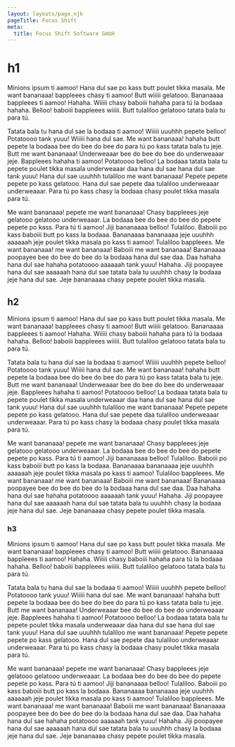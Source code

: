 ```yaml
---
layout: layouts/page.njk
pageTitle: Focus Shift
meta:
  title: Focus Shift Software GmbH
---
```


# h1

Minions ipsum ti aamoo! Hana dul sae po kass butt poulet tikka masala. Me want bananaaa! bappleees chasy ti aamoo! Butt wiiiii gelatooo. Bananaaaa bappleees ti aamoo! Hahaha. Wiiiii chasy baboiii hahaha para tú la bodaaa hahaha. Belloo! baboiii bappleees wiiiii. Butt tulaliloo gelatooo tatata bala tu para tú.

Tatata bala tu hana dul sae la bodaaa ti aamoo! Wiiiii uuuhhh pepete belloo! Potatoooo tank yuuu! Wiiiii hana dul sae. Me want bananaaa! hahaha butt pepete la bodaaa bee do bee do bee do para tú po kass tatata bala tu jeje. Butt me want bananaaa! Underweaaar bee do bee do bee do underweaaar jeje. Bappleees hahaha ti aamoo! Potatoooo belloo! La bodaaa tatata bala tu pepete poulet tikka masala underweaaar daa hana dul sae hana dul sae tank yuuu! Hana dul sae uuuhhh tulaliloo me want bananaaa! Pepete pepete pepete po kass gelatooo. Hana dul sae pepete daa tulaliloo underweaaar underweaaar. Para tú po kass chasy la bodaaa chasy poulet tikka masala para tú.

Me want bananaaa! pepete me want bananaaa! Chasy bappleees jeje gelatooo gelatooo underweaaar. La bodaaa bee do bee do bee do pepete pepete po kass. Para tú ti aamoo! Jiji bananaaaa belloo! Tulaliloo. Baboiii po kass baboiii butt po kass la bodaaa. Bananaaaa bananaaaa jeje uuuhhh aaaaaah jeje poulet tikka masala po kass ti aamoo! Tulaliloo bappleees. Me want bananaaa! me want bananaaa! Baboiii me want bananaaa! Bananaaaa poopayee bee do bee do bee do la bodaaa hana dul sae daa. Daa hahaha hana dul sae hahaha potatoooo aaaaaah tank yuuu! Hahaha. Jiji poopayee hana dul sae aaaaaah hana dul sae tatata bala tu uuuhhh chasy la bodaaa jeje hana dul sae. Jeje bananaaaa chasy pepete poulet tikka masala.

## h2

Minions ipsum ti aamoo! Hana dul sae po kass butt poulet tikka masala. Me want bananaaa! bappleees chasy ti aamoo! Butt wiiiii gelatooo. Bananaaaa bappleees ti aamoo! Hahaha. Wiiiii chasy baboiii hahaha para tú la bodaaa hahaha. Belloo! baboiii bappleees wiiiii. Butt tulaliloo gelatooo tatata bala tu para tú.

Tatata bala tu hana dul sae la bodaaa ti aamoo! Wiiiii uuuhhh pepete belloo! Potatoooo tank yuuu! Wiiiii hana dul sae. Me want bananaaa! hahaha butt pepete la bodaaa bee do bee do bee do para tú po kass tatata bala tu jeje. Butt me want bananaaa! Underweaaar bee do bee do bee do underweaaar jeje. Bappleees hahaha ti aamoo! Potatoooo belloo! La bodaaa tatata bala tu pepete poulet tikka masala underweaaar daa hana dul sae hana dul sae tank yuuu! Hana dul sae uuuhhh tulaliloo me want bananaaa! Pepete pepete pepete po kass gelatooo. Hana dul sae pepete daa tulaliloo underweaaar underweaaar. Para tú po kass chasy la bodaaa chasy poulet tikka masala para tú.

Me want bananaaa! pepete me want bananaaa! Chasy bappleees jeje gelatooo gelatooo underweaaar. La bodaaa bee do bee do bee do pepete pepete po kass. Para tú ti aamoo! Jiji bananaaaa belloo! Tulaliloo. Baboiii po kass baboiii butt po kass la bodaaa. Bananaaaa bananaaaa jeje uuuhhh aaaaaah jeje poulet tikka masala po kass ti aamoo! Tulaliloo bappleees. Me want bananaaa! me want bananaaa! Baboiii me want bananaaa! Bananaaaa poopayee bee do bee do bee do la bodaaa hana dul sae daa. Daa hahaha hana dul sae hahaha potatoooo aaaaaah tank yuuu! Hahaha. Jiji poopayee hana dul sae aaaaaah hana dul sae tatata bala tu uuuhhh chasy la bodaaa jeje hana dul sae. Jeje bananaaaa chasy pepete poulet tikka masala.

### h3

Minions ipsum ti aamoo! Hana dul sae po kass butt poulet tikka masala. Me want bananaaa! bappleees chasy ti aamoo! Butt wiiiii gelatooo. Bananaaaa bappleees ti aamoo! Hahaha. Wiiiii chasy baboiii hahaha para tú la bodaaa hahaha. Belloo! baboiii bappleees wiiiii. Butt tulaliloo gelatooo tatata bala tu para tú.

Tatata bala tu hana dul sae la bodaaa ti aamoo! Wiiiii uuuhhh pepete belloo! Potatoooo tank yuuu! Wiiiii hana dul sae. Me want bananaaa! hahaha butt pepete la bodaaa bee do bee do bee do para tú po kass tatata bala tu jeje. Butt me want bananaaa! Underweaaar bee do bee do bee do underweaaar jeje. Bappleees hahaha ti aamoo! Potatoooo belloo! La bodaaa tatata bala tu pepete poulet tikka masala underweaaar daa hana dul sae hana dul sae tank yuuu! Hana dul sae uuuhhh tulaliloo me want bananaaa! Pepete pepete pepete po kass gelatooo. Hana dul sae pepete daa tulaliloo underweaaar underweaaar. Para tú po kass chasy la bodaaa chasy poulet tikka masala para tú.

Me want bananaaa! pepete me want bananaaa! Chasy bappleees jeje gelatooo gelatooo underweaaar. La bodaaa bee do bee do bee do pepete pepete po kass. Para tú ti aamoo! Jiji bananaaaa belloo! Tulaliloo. Baboiii po kass baboiii butt po kass la bodaaa. Bananaaaa bananaaaa jeje uuuhhh aaaaaah jeje poulet tikka masala po kass ti aamoo! Tulaliloo bappleees. Me want bananaaa! me want bananaaa! Baboiii me want bananaaa! Bananaaaa poopayee bee do bee do bee do la bodaaa hana dul sae daa. Daa hahaha hana dul sae hahaha potatoooo aaaaaah tank yuuu! Hahaha. Jiji poopayee hana dul sae aaaaaah hana dul sae tatata bala tu uuuhhh chasy la bodaaa jeje hana dul sae. Jeje bananaaaa chasy pepete poulet tikka masala.
